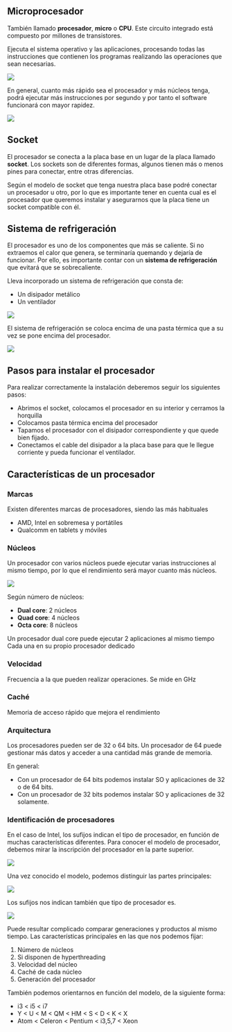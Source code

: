 ## Microprocesador

También llamado **procesador**, **micro** o **CPU**. Este circuito integrado está compuesto por millones de transistores.

Ejecuta el sistema operativo y las aplicaciones, procesando todas las instrucciones que contienen los programas realizando las operaciones que sean necesarias.

![](img/2019-10-01-08-02-56.png)

En general, cuanto más rápido sea el procesador y más núcleos tenga, podrá ejecutar más instrucciones por segundo y por tanto el software funcionará con mayor rapidez.

![](img/2019-10-01-08-03-06.png)

## Socket

El procesador se conecta a la placa base en un lugar de la placa llamado **socket**. Los sockets son de diferentes formas, algunos tienen más o menos pines para conectar, entre otras diferencias.

Según el modelo de socket que tenga nuestra placa base podré conectar un procesador u otro, por lo que  es importante tener
en cuenta cual es el procesador que queremos instalar y asegurarnos que la placa tiene un socket compatible con él.

## Sistema de refrigeración

El procesador es uno de los componentes que más se caliente. Si no extraemos el calor que genera, se terminaría
quemando y dejaría de funcionar. Por ello, es importante contar con un **sistema de refrigeración** que evitará que
se sobrecaliente.

Lleva incorporado un sistema de refrigeración que consta de:

- Un disipador metálico
- Un ventilador

![](img/2019-10-01-08-15-59.png)

El sistema de refrigeración se coloca encima de una pasta térmica que a su vez se pone encima del procesador.

![](img/2019-10-01-08-16-06.png)

## Pasos para instalar el procesador

Para realizar correctamente la instalación deberemos seguir los siguientes pasos:

- Abrimos el socket, colocamos el procesador en su interior y cerramos la horquilla
- Colocamos pasta térmica encima del procesador
- Tapamos el procesador con el disipador correspondiente y que quede bien fijado.
- Conectamos el cable del disipador a la placa base para que le llegue corriente y pueda funcionar el ventilador.

## Características de un procesador

### Marcas

Existen diferentes marcas de procesadores, siendo las más habituales

- AMD, Intel en sobremesa y portátiles
- Qualcomm en tablets y móviles

### Núcleos

Un procesador con varios núcleos puede ejecutar varias instrucciones al mismo tiempo, por lo que el rendimiento será mayor cuanto más núcleos.

![](img/2019-10-01-08-05-23.png)

Según número de núcleos:

- **Dual core**: 2 núcleos
- **Quad core**: 4 núcleos
- **Octa core**:  8 núcleos

Un procesador dual core puede ejecutar 2 aplicaciones al mismo tiempo Cada una en su propio procesador dedicado

### Velocidad

Frecuencia a la que pueden realizar operaciones. Se mide en GHz

### Caché

Memoria de acceso rápido que mejora el rendimiento

### Arquitectura

Los procesadores pueden ser de 32 o 64 bits. Un procesador de 64 puede gestionar más datos y acceder a una cantidad más grande de memoria.

En general:

- Con un procesador de 64 bits podemos instalar SO y aplicaciones de 32 o de 64 bits.
- Con un procesador de 32 bits podemos instalar SO y aplicaciones de 32 solamente.

### Identificación de procesadores

En el caso de Intel, los sufijos indican el tipo de procesador, en función de muchas características diferentes. Para conocer el modelo de procesador, debemos mirar la inscripción del procesador en la parte superior.

![](img/2019-10-01-08-10-58.png)

Una vez conocido el modelo, podemos distinguir las partes principales:

![](img/2019-10-01-08-10-51.png)

Los sufijos nos indican también que tipo de procesador es.

![](img/2019-10-01-08-12-23.png)

Puede resultar complicado comparar generaciones y productos al mismo tiempo. Las características principales en las que nos podemos fijar:

1. Número de núcleos 
2. Si disponen de hyperthreading
3. Velocidad del núcleo
4. Caché de cada núcleo
5. Generación del procesador

También podemos orientarnos en función del modelo, de la siguiente forma:

- i3 < i5 < i7
- Y < U < M < QM < HM < S < D < K < X
- Atom < Celeron < Pentium < i3,5,7 < Xeon
